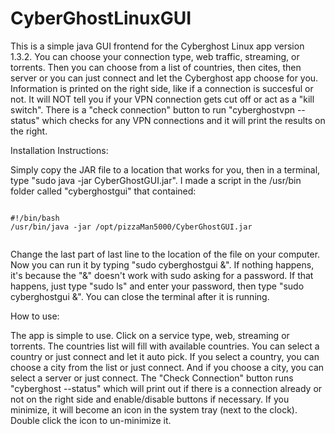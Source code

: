 # CyberGhostLinuxGUI

 This is a simple java GUI frontend for the Cyberghost Linux app version 1.3.2. You can choose your connection type, web traffic, streaming, or torrents. Then you can choose from a list of countries, then cites, then server or you can just connect and let the Cyberghost app choose for you. Information is printed on the right side, like if a connection is succesful or not. It will NOT tell you if your VPN connection gets cut off or act as a "kill switch". There is a "check connection" button to run "cyberghostvpn --status" which checks for any VPN connections and it will print the results on the right.
 
 Installation Instructions:
 
 Simply copy the JAR file to a location that works for you, then in a terminal, type "sudo java -jar CyberGhostGUI.jar". I made a script in the /usr/bin folder called "cyberghostgui" that contained:

<code>
#!/bin/bash
/usr/bin/java -jar /opt/pizzaMan5000/CyberGhostGUI.jar
 </code>

Change the last part of last line to the location of the file on your computer. Now you can run it by typing "sudo cyberghostgui &". If nothing happens, it's because the "&" doesn't work with sudo asking for a password. If that happens, just type "sudo ls" and enter your password, then type "sudo cyberghostgui &". You can close the terminal after it is running.

How to use:

The app is simple to use. Click on a service type, web, streaming or torrents. The countries list will fill with available countries. You can select a country or just connect and let it auto pick. If you select a country, you can choose a city from the list or just connect. And if you choose a city, you can select a server or just connect. The "Check Connection" button runs "cyberghost --status" which will print out if there is a connection already or not on the right side and enable/disable buttons if necessary. If you minimize, it will become an icon in the system tray (next to the clock). Double click the icon to un-minimize it.
